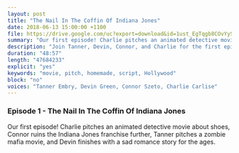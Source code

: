 ```yaml
---
layout: post
title: "The Nail In The Coffin Of Indiana Jones"
date: 2018-06-13 15:00:00 +1100
file: https://drive.google.com/uc?export=download&id=1ust_EgTqgb8COvYySyWBcCjHgk0DwXfh
summary: "Our first episode! Charlie pitches an animated detective movie about shoes, Connor ruins the Indiana Jones franchise further, Tanner pitches a zombie mafia movie, and Devin finishes with a sad romance story for the ages."
description: "Join Tanner, Devin, Connor, and Charlie for the first episode as we try to figure out the podcast format and sell some movies."
duration: "48:57"
length: "47684233"
explicit: "yes"
keywords: "movie, pitch, homemade, script, Hollywood"
block: "no"
voices: "Tanner Embry, Devin Green, Connor Szeto, Charlie Carlise"
---
```


### Episode 1 - The Nail In The Coffin Of Indiana Jones

Our first episode! Charlie pitches an animated detective movie about shoes, Connor ruins the Indiana Jones franchise further, Tanner pitches a zombie mafia movie, and Devin finishes with a sad romance story for the ages.
